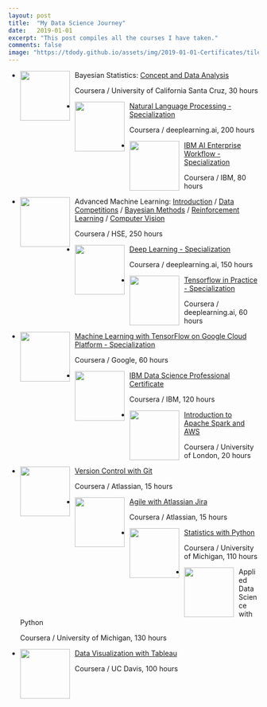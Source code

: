 ```yaml
---
layout: post
title:  "My Data Science Journey"
date:   2019-01-01
excerpt: "This post compiles all the courses I have taken."
comments: false
image: "https://tdody.github.io/assets/img/2019-01-01-Certificates/tile.jpeg"
---
```

<div class="post-list">
    <ul>
        <li  class="wow fadeInLeft" data-wow-duration="1.5s" style="visibility: visible; animation-duration: 1.5s; animation-name: fadeInLeft;">
            <img src="https://tdody.github.io/assets/img/2019-01-01-Certificates/SantaCruz.png" style="float:left;width:100px;height:100px;padding-right:10px">
            <a class="zoombtn"> Bayesian Statistics: </a>
            <a class="zoombtn" href="https://www.coursera.org/account/accomplishments/certificate/KL55T92DNPEK" target="_blank">Concept and Data Analysis</a>
            <p>Coursera / University of California Santa Cruz, 30 hours</p>
        </li>
    </ul>
    <ul>
        <li  class="wow fadeInLeft" data-wow-duration="1.5s" style="visibility: visible; animation-duration: 1.5s; animation-name: fadeInLeft;">
            <img src="https://tdody.github.io/assets/img/2019-01-01-Certificates/DeepLearning.jpeg" style="float:left;width:100px;height:100px;padding-right:10px">
            <a class="zoombtn" href="https://www.coursera.org/account/accomplishments/specialization/certificate/9Y4M8VU4LQRG" target="_blank">Natural Language Processing - Specialization</a>
            <p>Coursera / deeplearning.ai, 200 hours</p>
        </li>
    </ul>
    <ul>
        <li  class="wow fadeInLeft" data-wow-duration="1.5s" style="visibility: visible; animation-duration: 1.5s; animation-name: fadeInLeft;">
            <img src="https://tdody.github.io/assets/img/2019-01-01-Certificates/IBMWorkflow.jpeg" style="float:left;width:100px;height:100px;padding-right:10px">
            <a class="zoombtn" href="https://www.coursera.org/account/accomplishments/specialization/certificate/2CUHULKFHUXD" target="_blank">IBM AI Enterprise Workflow - Specialization</a>
            <p>Coursera / IBM, 80 hours</p>
        </li>
    </ul>
    <ul>
        <li  class="wow fadeInLeft" data-wow-duration="1.5s" style="visibility: visible; animation-duration: 1.5s; animation-name: fadeInLeft;">
            <img src="https://tdody.github.io/assets/img/2019-01-01-Certificates/advanced.jpeg" style="float:left;width:100px;height:100px;padding-right:10px">
            <a class="zoombtn"> Advanced Machine Learning: </a>
            <a class="zoombtn" href="https://www.coursera.org/account/accomplishments/certificate/GGMNVWSBAGT5" target="_blank">Introduction</a>
            <a class="zoombtn">/</a>
            <a class="zoombtn" href="https://www.coursera.org/account/accomplishments/certificate/UPSMQP3K4G6X" target="_blank">Data Competitions</a>
            <a class="zoombtn">/</a>
            <a class="zoombtn" href="https://www.coursera.org/account/accomplishments/certificate/W2EDL45XSXM6" target="_blank">Bayesian Methods</a>
            <a class="zoombtn">/</a>
            <a class="zoombtn" href="https://www.coursera.org/account/accomplishments/certificate/FW3A2YDB4XM9" target="_blank">Reinforcement Learning</a>
            <a class="zoombtn">/</a>
            <a class="zoombtn" href="https://www.coursera.org/account/accomplishments/certificate/X6R29MCNZPQX" target="_blank">Computer Vision</a>
            <p>Coursera / HSE, 250 hours</p>
        </li>
    </ul>
    <ul>
        <li  class="wow fadeInLeft" data-wow-duration="1.5s" style="visibility: visible; animation-duration: 1.5s; animation-name: fadeInLeft;">
            <img src="https://tdody.github.io/assets/img/2019-01-01-Certificates/DeepLearning.jpeg" style="float:left;width:100px;height:100px;padding-right:10px">
            <a class="zoombtn" href="https://www.coursera.org/account/accomplishments/specialization/certificate/FFLENBEMCWRJ" target="_blank">Deep Learning - Specialization</a>
            <p>Coursera / deeplearning.ai, 150 hours</p>
        </li>
    </ul>
    <ul>
        <li  class="wow fadeInLeft" data-wow-duration="1.5s" style="visibility: visible; animation-duration: 1.5s; animation-name: fadeInLeft;">
            <img src="https://tdody.github.io/assets/img/2019-01-01-Certificates/TensorFlowInPractice.jpeg" style="float:left;width:100px;height:100px;padding-right:10px">
            <a class="zoombtn" href="https://www.coursera.org/account/accomplishments/specialization/certificate/GPGWT4UE4M9P" target="_blank">Tensorflow in Practice - Specialization</a>
            <p>Coursera / deeplearning.ai, 60 hours</p>
        </li>
    </ul>
    <ul>
        <li  class="wow fadeInLeft" data-wow-duration="1.5s" style="visibility: visible; animation-duration: 1.5s; animation-name: fadeInLeft;">
            <img src="https://tdody.github.io/assets/img/2019-01-01-Certificates/MachineLearningGoogle.jpeg" style="float:left;width:100px;height:100px;padding-right:10px">
            <a class="zoombtn" href="https://www.coursera.org/account/accomplishments/specialization/certificate/GPGWT4UE4M9P" target="_blank">Machine Learning with TensorFlow on Google Cloud Platform - Specialization</a>
            <p>Coursera / Google, 60 hours</p>
        </li>
    </ul>
    <ul>
        <li  class="wow fadeInLeft" data-wow-duration="1.5s" style="visibility: visible; animation-duration: 1.5s; animation-name: fadeInLeft;">
            <img src="https://tdody.github.io/assets/img/2019-01-01-Certificates/IBM.jpeg" style="float:left;width:100px;height:100px;padding-right:10px">
            <a class="zoombtn" href="https://www.coursera.org/account/accomplishments/specialization/certificate/Z974VXH4QY7C" target="_blank">IBM Data Science Professional Certificate</a>
            <p>Coursera / IBM, 120 hours</p>
        </li>
    </ul>
    <ul>
        <li  class="wow fadeInLeft" data-wow-duration="1.5s" style="visibility: visible; animation-duration: 1.5s; animation-name: fadeInLeft;">
            <img src="https://tdody.github.io/assets/img/2019-01-01-Certificates/Apache.jpg" style="float:left;width:100px;height:100px;padding-right:10px">
            <a class="zoombtn" href="https://www.coursera.org/account/accomplishments/certificate/YGQFPDXH74DV" target="_blank">Introduction to Apache Spark and AWS</a>
            <p>Coursera / University of London, 20 hours</p>
        </li>
    </ul>
    <ul>
        <li  class="wow fadeInLeft" data-wow-duration="1.5s" style="visibility: visible; animation-duration: 1.5s; animation-name: fadeInLeft;">
            <img src="https://tdody.github.io/assets/img/2019-01-01-Certificates/Git.jpg" style="float:left;width:100px;height:100px;padding-right:10px">
            <a class="zoombtn" href="https://www.coursera.org/account/accomplishments/certificate/WTYUTBD4D2R7" target="_blank">Version Control with Git</a>
            <p>Coursera / Atlassian, 15 hours</p>
        </li>
    </ul>
    <ul>
        <li  class="wow fadeInLeft" data-wow-duration="1.5s" style="visibility: visible; animation-duration: 1.5s; animation-name: fadeInLeft;">
            <img src="https://tdody.github.io/assets/img/2019-01-01-Certificates/Agile.jpeg" style="float:left;width:100px;height:100px;padding-right:10px">
            <a class="zoombtn" href="https://www.coursera.org/account/accomplishments/certificate/U6J2JY5UGYNB" target="_blank">Agile with Atlassian Jira</a>
            <p>Coursera / Atlassian, 15 hours</p>
        </li>
    </ul>
    <ul>
        <li  class="wow fadeInLeft" data-wow-duration="1.5s" style="visibility: visible; animation-duration: 1.5s; animation-name: fadeInLeft;">
            <img src="https://tdody.github.io/assets/img/2019-01-01-Certificates/StatisticsWithPython.jpg" style="float:left;width:100px;height:100px;padding-right:10px">
            <a class="zoombtn" href="https://www.coursera.org/account/accomplishments/specialization/certificate/3NE3M5ESW945" target="_blank">Statistics with Python</a>
            <p>Coursera / University of Michigan, 110 hours</p>
        </li>
    </ul>
    <ul>
        <li  class="wow fadeInLeft" data-wow-duration="1.5s" style="visibility: visible; animation-duration: 1.5s; animation-name: fadeInLeft;">
            <img src="https://tdody.github.io/assets/img/2019-01-01-Certificates/AppliedDS.jpeg" style="float:left;width:100px;height:100px;padding-right:10px">
            <a class="https://www.coursera.org/account/accomplishments/specialization/certificate/5NAAUWDJH6GY" target="_blank">Applied Data Science with Python</a>
            <p>Coursera / University of Michigan, 130 hours</p>
        </li>
    </ul>
    <ul>
        <li  class="wow fadeInLeft" data-wow-duration="1.5s" style="visibility: visible; animation-duration: 1.5s; animation-name: fadeInLeft;">
            <img src="https://tdody.github.io/assets/img/2019-01-01-Certificates/Tebleau.jpg" style="float:left;width:100px;height:100px;padding-right:10px">
            <a class="zoombtn" href="https://www.coursera.org/account/accomplishments/specialization/certificate/ZDVM8U2VBWZH" target="_blank">Data Visualization with Tableau</a>
            <p>Coursera / UC Davis, 100 hours</p>
        </li>
    </ul>
</div>

